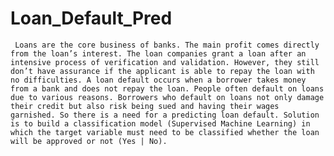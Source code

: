# Loan_Default_Pred

     Loans are the core business of banks. The main profit comes directly from the loan’s interest. The loan companies grant a loan after an intensive process of verification and validation. However, they still don’t have assurance if the applicant is able to repay the loan with no difficulties. A loan default occurs when a borrower takes money from a bank and does not repay the loan. People often default on loans due to various reasons. Borrowers who default on loans not only damage their credit but also risk being sued and having their wages garnished. So there is a need for a predicting loan default. Solution is to build a classification model (Supervised Machine Learning) in which the target variable must need to be classified whether the loan will be approved or not (Yes | No).

